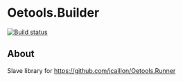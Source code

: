 # Oetools.Builder

[![Build status](https://ci.appveyor.com/api/projects/status/xnjxlnv60iuu9cq4?svg=true)](https://ci.appveyor.com/project/jcaillon/oetools-packager)

## About

Slave library for https://github.com/jcaillon/Oetools.Runner

